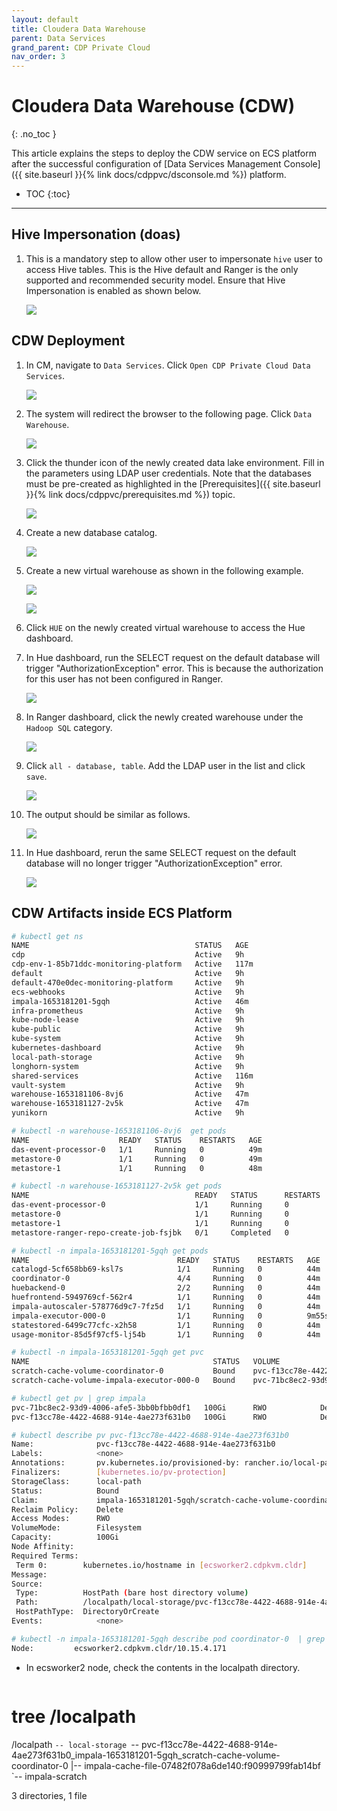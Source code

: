 ```yaml
---
layout: default
title: Cloudera Data Warehouse
parent: Data Services
grand_parent: CDP Private Cloud
nav_order: 3
---
```


# Cloudera Data Warehouse (CDW)
{: .no_toc }

This article explains the steps to deploy the CDW service on ECS platform after the successful configuration of [Data Services Management Console]({{ site.baseurl }}{% link docs/cdppvc/dsconsole.md %}) platform.

- TOC
{:toc}

---  


## Hive Impersonation (doas)

1. This is a mandatory step to allow other user to impersonate `hive` user to access Hive tables. This is the Hive default and Ranger is the only supported and recommended security model. Ensure that Hive Impersonation is enabled as shown below.

    ![](../../assets/images/cdw/hiveimpersonation.png)  


## CDW Deployment

1. In CM, navigate to `Data Services`. Click `Open CDP Private Cloud Data Services`. 

    ![](../../assets/images/dsconsole/cmds.png)
    
2. The system will redirect the browser to the following page. Click `Data Warehouse`.   

    ![](../../assets/images/dsconsole/dsmenu.png)

3. Click the thunder icon of the newly created data lake environment. Fill in the parameters using LDAP user credentials. Note that the databases must be pre-created as highlighted in the [Prerequisites]({{ site.baseurl }}{% link docs/cdppvc/prerequisites.md %}) topic. 

    ![](../../assets/images/cdw/cdw1.png)

4. Create a new database catalog. 

    ![](../../assets/images/cdw/cdw2.png)
    
5. Create a new virtual warehouse as shown in the following example.

    ![](../../assets/images/cdw/cdw3.png)    
    
    ![](../../assets/images/cdw/cdw4.png)   
    
6. Click `HUE` on the newly created virtual warehouse to access the Hue dashboard.

7. In Hue dashboard, run the SELECT request on the default database will trigger "AuthorizationException" error. This is because the authorization for this user has not been configured in Ranger.

    ![](../../assets/images/cdw/cdwranger1.png)   

8. In Ranger dashboard, click the newly created warehouse under the `Hadoop SQL` category.

    ![](../../assets/images/cdw/cdwranger2.png)   
    
9. Click `all - database, table`. Add the LDAP user in the list and click `save`.

    ![](../../assets/images/cdw/cdwranger3.png)   
    
10. The output should be similar as follows.   
    
    ![](../../assets/images/cdw/cdwranger4.png)      
    
11. In Hue dashboard, rerun the same SELECT request on the default database will no longer trigger "AuthorizationException" error.

    ![](../../assets/images/cdw/cdwranger5.png)      
    

## CDW Artifacts inside ECS Platform

   ```bash
# kubectl get ns
NAME                                     STATUS   AGE
cdp                                      Active   9h
cdp-env-1-85b71ddc-monitoring-platform   Active   117m
default                                  Active   9h
default-470e0dec-monitoring-platform     Active   9h
ecs-webhooks                             Active   9h
impala-1653181201-5gqh                   Active   46m
infra-prometheus                         Active   9h
kube-node-lease                          Active   9h
kube-public                              Active   9h
kube-system                              Active   9h
kubernetes-dashboard                     Active   9h
local-path-storage                       Active   9h
longhorn-system                          Active   9h
shared-services                          Active   116m
vault-system                             Active   9h
warehouse-1653181106-8vj6                Active   47m
warehouse-1653181127-2v5k                Active   47m
yunikorn                                 Active   9h
   ```
   
   ```bash   
# kubectl -n warehouse-1653181106-8vj6  get pods
NAME                    READY   STATUS    RESTARTS   AGE
das-event-processor-0   1/1     Running   0          49m
metastore-0             1/1     Running   0          49m
metastore-1             1/1     Running   0          48m
   ```
   
   ```bash   
# kubectl -n warehouse-1653181127-2v5k get pods
NAME                                     READY   STATUS      RESTARTS   AGE
das-event-processor-0                    1/1     Running     0          46m
metastore-0                              1/1     Running     0          46m
metastore-1                              1/1     Running     0          45m
metastore-ranger-repo-create-job-fsjbk   0/1     Completed   0          46m
   ```
   
   ```bash
# kubectl -n impala-1653181201-5gqh get pods
NAME                                 READY   STATUS    RESTARTS   AGE
catalogd-5cf658bb69-ksl7s            1/1     Running   0          44m
coordinator-0                        4/4     Running   0          44m
huebackend-0                         2/2     Running   0          44m
huefrontend-5949769cf-562r4          1/1     Running   0          44m
impala-autoscaler-578776d9c7-7fz5d   1/1     Running   0          44m
impala-executor-000-0                1/1     Running   0          9m55s
statestored-6499c77cfc-x2h58         1/1     Running   0          44m
usage-monitor-85d5f97cf5-lj54b       1/1     Running   0          44m
   ```
   
   ```bash
# kubectl -n impala-1653181201-5gqh get pvc
NAME                                         STATUS   VOLUME                                     CAPACITY   ACCESS MODES   STORAGECLASS   AGE
scratch-cache-volume-coordinator-0           Bound    pvc-f13cc78e-4422-4688-914e-4ae273f631b0   100Gi      RWO            local-path     44m
scratch-cache-volume-impala-executor-000-0   Bound    pvc-71bc8ec2-93d9-4006-afe5-3bb0bfbb0df1   100Gi      RWO            local-path     44m
   ```

   ```bash
# kubectl get pv | grep impala
pvc-71bc8ec2-93d9-4006-afe5-3bb0bfbb0df1   100Gi      RWO            Delete           Bound    impala-1653181201-5gqh/scratch-cache-volume-impala-executor-000-0                                                       local-path              46m
pvc-f13cc78e-4422-4688-914e-4ae273f631b0   100Gi      RWO            Delete           Bound    impala-1653181201-5gqh/scratch-cache-volume-coordinator-0                                                               local-path              46m
   ```

   ```bash
# kubectl describe pv pvc-f13cc78e-4422-4688-914e-4ae273f631b0
Name:              pvc-f13cc78e-4422-4688-914e-4ae273f631b0
Labels:            <none>
Annotations:       pv.kubernetes.io/provisioned-by: rancher.io/local-path
Finalizers:        [kubernetes.io/pv-protection]
StorageClass:      local-path
Status:            Bound
Claim:             impala-1653181201-5gqh/scratch-cache-volume-coordinator-0
Reclaim Policy:    Delete
Access Modes:      RWO
VolumeMode:        Filesystem
Capacity:          100Gi
Node Affinity:     
  Required Terms:  
    Term 0:        kubernetes.io/hostname in [ecsworker2.cdpkvm.cldr]
Message:           
Source:
    Type:          HostPath (bare host directory volume)
    Path:          /localpath/local-storage/pvc-f13cc78e-4422-4688-914e-4ae273f631b0_impala-1653181201-5gqh_scratch-cache-volume-coordinator-0
    HostPathType:  DirectoryOrCreate
Events:            <none>
   ```

   ```bash
# kubectl -n impala-1653181201-5gqh describe pod coordinator-0  | grep -i Node:
Node:         ecsworker2.cdpkvm.cldr/10.15.4.171
   ```

- In ecsworker2 node, check the contents in the localpath directory.

   ```bash
# tree /localpath
/localpath
`-- local-storage
    `-- pvc-f13cc78e-4422-4688-914e-4ae273f631b0_impala-1653181201-5gqh_scratch-cache-volume-coordinator-0
        |-- impala-cache-file-07482f078a6de140:f90999799fab14bf
        `-- impala-scratch

3 directories, 1 file
   ```
